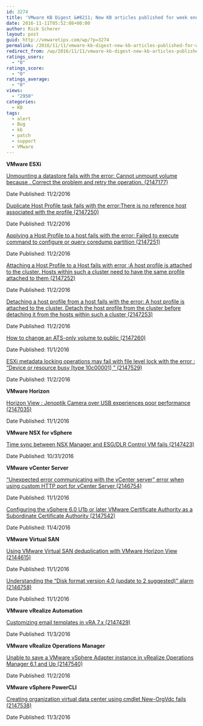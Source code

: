 ```yaml
---
id: 3274
title: 'VMware KB Digest &#8211; New KB articles published for week ending 11/05/16'
date: 2016-11-11T05:52:08+00:00
author: Rick Scherer
layout: post
guid: http://vmwaretips.com/wp/?p=3274
permalink: /2016/11/11/vmware-kb-digest-new-kb-articles-published-for-week-ending-110516/
redirect_from: /wp/2016/11/11/vmware-kb-digest-new-kb-articles-published-for-week-ending-110516/
ratings_users:
  - "0"
ratings_score:
  - "0"
ratings_average:
  - "0"
views:
  - "2950"
categories:
  - KB
tags:
  - alert
  - Bug
  - kb
  - patch
  - support
  - VMware
---
```

**VMware ESXi**
  
[Unmounting a datastore fails with the error: Cannot unmount volume <Datastore details> because <Reason>. Correct the problem and retry the operation. (2147177)](http://bit.ly/2g2u7r9)
  
Date Published: 11/2/2016
  
[Duplicate Host Profile task fails with the error:There is no reference host associated with the profile (2147250)](http://bit.ly/2eJvypc)
  
Date Published: 11/2/2016
  
[Applying a Host Profile to a host fails with the error: Failed to execute command to configure or query coredump partition (2147251)](http://bit.ly/2g2xD4W)
  
Date Published: 11/2/2016
  
[Attaching a Host Profile to a Host fails with error :A host profile is attached to the cluster. Hosts within such a cluster need to have the same profile attached to them (2147252)](http://bit.ly/2eJxuhE)
  
Date Published: 11/2/2016
  
[Detaching a host profile from a host fails with the error: A host profile is attached to the cluster. Detach the host profile from the cluster before detaching it from the hosts within such a cluster (2147253)](http://bit.ly/2g2rsh0)
  
Date Published: 11/2/2016
  
[How to change an ATS-only volume to public (2147260)](http://bit.ly/2eJB7DX)
  
Date Published: 11/1/2016
  
[ESXi metadata locking operations may fail with file level lock with the error : “Device or resource busy [type 10c00001] ” (2147529)](http://bit.ly/2g2vQN1)
  
Date Published: 11/2/2016<!--more-->

**VMware Horizon** 
  
[Horizon View : Jenoptik Camera over USB experiences poor performance (2147035)](http://bit.ly/2eJue5A)
  
Date Published: 11/1/2016

**VMware NSX for vSphere**
  
[Time sync between NSX Manager and ESG/DLR Control VM fails (2147423)](http://bit.ly/2g2u8eH)
  
Date Published: 10/31/2016

**VMware vCenter Server**
  
[“Unexpected error communicating with the vCenter server” error when using custom HTTP port for vCenter Server (2146754)](http://bit.ly/2eJtAFm)
  
Date Published: 11/1/2016
  
[Configuring the vSphere 6.0 U1b or later VMware Certificate Authority as a Subordinate Certificate Authority (2147542)](http://bit.ly/2g2t0rg)
  
Date Published: 11/4/2016

**VMware Virtual SAN**
  
[Using VMware Virtual SAN deduplication with VMware Horizon View (2144615)](http://bit.ly/2eJB6jn)
  
Date Published: 11/1/2016
  
[Understanding the “Disk format version 4.0 (update to 2 suggested)” alarm (2146758)](http://bit.ly/2g2rrJY)
  
Date Published: 11/1/2016

**VMware vRealize Automation**
  
[Customizing email templates in vRA 7.x (2147429)](http://bit.ly/2eJzM08)
  
Date Published: 11/3/2016

**VMware vRealize Operations Manager** 
  
[Unable to save a VMware vSphere Adapter instance in vRealize Operations Manager 6.1 and Up (2147540)](http://bit.ly/2g2xvCh)
  
Date Published: 11/2/2016

**VMware vSphere PowerCLI**
  
[Creating organization virtual data center using cmdlet New-OrgVdc fails (2147538)](http://bit.ly/2eJpMnx)
  
Date Published: 11/3/2016